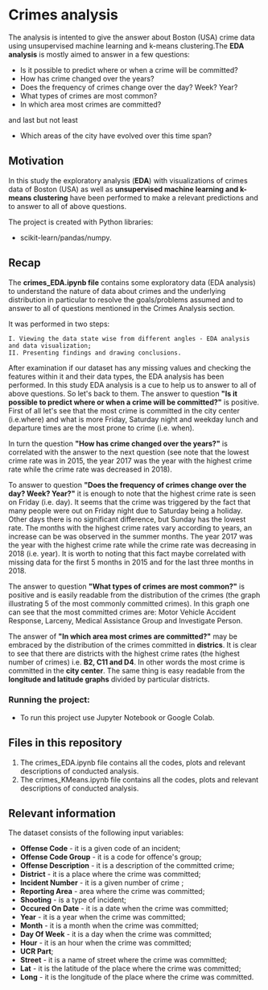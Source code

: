 # Crimes analysis

The analysis is intented to give the answer about Boston (USA) crime data using unsupervised machine learning and k-means clustering.The **EDA analysis** is mostly aimed to answer in a few questions:

- Is it possible to predict where or when a crime will be committed?
- How has crime changed over the years?
- Does the frequency of crimes change over the day? Week? Year?
- What types of crimes are most common?
- In which area most crimes are committed? 

and last but not least

- Which areas of the city have evolved over this time span?


## Motivation

In this study the exploratory analysis (**EDA**) with visualizations of crimes data of Boston (USA) as well as **unsupervised machine learning and k-means clustering** have been performed to make a relevant predictions and to answer to all of above questions.

The project is created with Python libraries:

- scikit-learn/pandas/numpy.


## Recap

The **crimes_EDA.ipynb file** contains some exploratory data  (EDA analysis) to understand the nature of data about crimes and the underlying distribution in particular to resolve the goals/problems assumed and to answer to all of questions mentioned in the Crimes Analysis section.

It was performed in two steps:

    I. Viewing the data state wise from different angles - EDA analysis and data visualization;
    II. Presenting findings and drawing conclusions.
    
After examination if our dataset has any missing values and checking the features within it and their data types, the EDA analysis has been performed. In this study EDA analysis is a cue to help us to answer to all of above questions. So let's back to them. The answer to question **"Is it possible to predict where or when a crime will be committed?"** is positive. First of all let's see that the most crime is committed in the city center (i.e.where) and what is more Friday, Saturday night and weekday lunch and departure times are the most prone to crime (i.e. when).

In turn the question **"How has crime changed over the years?"** is correlated with the answer to the next question (see note that the lowest crime rate was in 2015, the year 2017 was the year with the highest crime rate while the crime rate was decreased in 2018).

To answer to question **"Does the frequency of crimes change over the day? Week? Year?"** it is enough to note that the highest crime rate is seen on Friday (i.e. day). It seems that the crime was triggered by the fact that many people were out on Friday night due to Saturday being a holiday. Other days there is no significant difference, but Sunday has the lowest rate. The months with the highest crime rates vary according to years, an increase can be was observed in the summer months. The year 2017 was the year with the highest crime rate while the crime rate was decreasing in 2018 (i.e. year). It is worth to noting that this fact maybe correlated with missing data for the first 5 months in 2015 and for the last three months in 2018.

The answer to question **"What types of crimes are most common?"** is positive and is easily readable from the distribution of the crimes (the graph illustrating 5 of the most commonly committed crimes). In this graph one can see that the most committed crimes are: Motor Vehicle Accident Response, Larceny, Medical Assistance Group and Investigate Person.

The answer of **"In which area most crimes are committed?"** may be embraced by the distribution of the crimes committed in **districs**. It is clear to see that there are districts with the highest crime rates (the highest number of crimes) i.e. **B2, C11 and D4**. In other words the most crime is committed in the **city center**. The same thing is easy readable from the **longitude and latitude graphs** divided by particular districts. 





### Running the project:

- To run this project use Jupyter Notebook or Google Colab.

## Files in this repository

1. The crimes_EDA.ipynb file contains all the codes, plots and relevant descriptions of conducted analysis.
2. The crimes_KMeans.ipynb file contains all the codes, plots and relevant descriptions of conducted analysis.


## Relevant information

The dataset consists of the following input variables:


- **Offense Code** - it is a given code of an incident;
- **Offense Code Group** - it is a code for offence's group;
- **Offense Description** - it is a description of the committed crime;
- **District** - it is a place where the crime was committed;
- **Incident Number** - it is a given number of crime ;
- **Reporting Area** - area where the crime was committed;
- **Shooting** - is a type of incident;
- **Occured On Date** - it is a date when the crime was committed;
- **Year** - it is a year when the crime was committed;
- **Month** - it is a month when the crime was committed;
- **Day Of Week** - it is a day when the crime was committed;
- **Hour** - it is an hour when the crime was committed;
- **UCR Part**;
- **Street** - it is a name of street where the crime was committed;
- **Lat** - it is the latitude of the place where the crime was committed;
- **Long** - it is the longitude of the place where the crime was committed.


